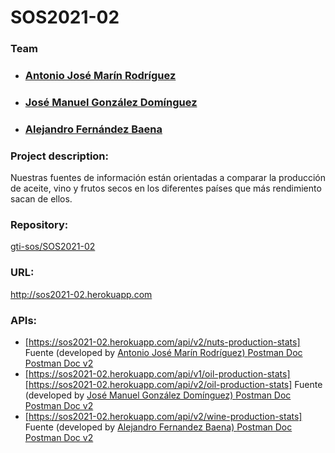 <html>
	<body>
		<h1>SOS2021-02</h1>
		<h3>Team</h3>
		<ul>
        <li><h3> <a href="https://github.com/marinantonioj">Antonio José Marín Rodríguez</a></h3></li>
        <li><h3> <a href="https://github.com/jgonzalezal37"> José Manuel González Domínguez</a></h3></li>
        <li><h3> <a href="https://github.com/alefdz98"> Alejandro Fernández Baena</a></h3></li>
		</ul>
   	    <h3>Project description:</h3>
		<p>Nuestras fuentes de información están orientadas a comparar la producción de aceite, vino y frutos secos en los diferentes países que más rendimiento sacan de ellos.</p>
	    <h3>Repository:</h3>
	    <a href="https://github.com/gti-sos/SOS2021-02">gti-sos/SOS2021-02</a>
		<h3>URL:</h3>
		<a href="http://sos2021-02.herokuapp.com/">http://sos2021-02.herokuapp.com</a>
		<h3>APIs:</h3>
		<ul>
        <li>
			<a href="https://sos2021-02.herokuapp.com/api/v2/nuts-production-stats">	  
				[https://sos2021-02.herokuapp.com/api/v2/nuts-production-stats]</a>
			<a> Fuente </a>(developed by <a href="https://github.com/marinantonioj">Antonio José Marín Rodríguez)	</a>
			<a href="https://documenter.getpostman.com/view/10637366/TzJoDfrf">Postman Doc</a>
			<a href="https://documenter.getpostman.com/view/10637366/TzRNE9Zz">Postman Doc v2</a>
		</li>
		<li>
			<a href="https://sos2021-02.herokuapp.com/api/v1/oil-production-stats">      
				[https://sos2021-02.herokuapp.com/api/v1/oil-production-stats]</a>
			<a href="https://sos2021-02.herokuapp.com/api/v2/oil-production-stats">      
				[https://sos2021-02.herokuapp.com/api/v2/oil-production-stats]</a>
				<a> Fuente </a>(developed by <a href="https://github.com/jgonzalezal37">José Manuel González Domínguez)	</a>
			<a href="https://documenter.getpostman.com/view/10673756/TzJoDfUb">Postman Doc</a>
			<a href="https://documenter.getpostman.com/view/10673756/TzRLkqi1">Postman Doc v2</a>
		</li>
		 <li>
			<a href="https://sos2021-02.herokuapp.com/api/v2/wine-production-stats">   
				[https://sos2021-02.herokuapp.com/api/v2/wine-production-stats]</a>
				<a> Fuente </a>(developed by <a href="https://github.com/alefdz98">Alejandro Fernandez Baena)	</a>
			<a href="https://documenter.getpostman.com/view/14969253/TzJoDfre">Postman Doc</a>
			<a href="https://documenter.getpostman.com/view/14969253/TzRNEpmA">Postman Doc v2</a>
		</li>
	</body>
</html>
